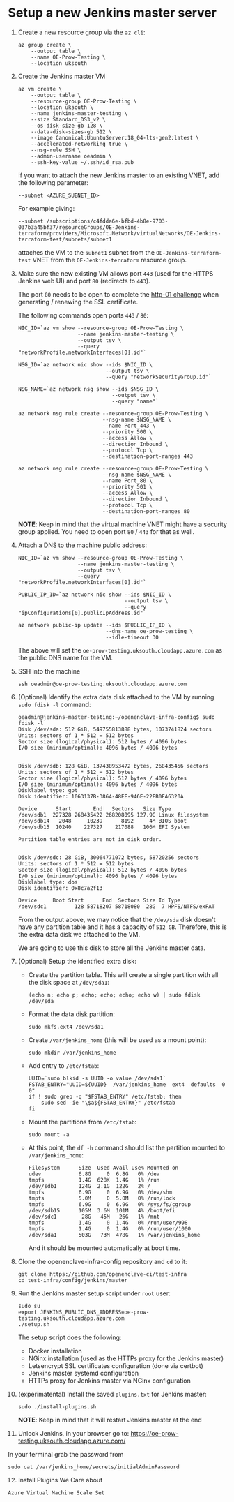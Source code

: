# Setup a new Jenkins master server

1. Create a new resource group via the `az cli`:
    ```
    az group create \
        --output table \
        --name OE-Prow-Testing \
        --location uksouth
    ```

2. Create the Jenkins master VM

    ```
    az vm create \
        --output table \
        --resource-group OE-Prow-Testing \
        --location uksouth \
        --name jenkins-master-testing \
        --size Standard_DS3_v2 \
        --os-disk-size-gb 128 \
        --data-disk-sizes-gb 512 \
        --image Canonical:UbuntuServer:18_04-lts-gen2:latest \
        --accelerated-networking true \
        --nsg-rule SSH \
        --admin-username oeadmin \
        --ssh-key-value ~/.ssh/id_rsa.pub
    ```
    If you want to attach the new Jenkins master to an existing VNET, add the following parameter:
    ```
    --subnet <AZURE_SUBNET_ID>
    ```
    For example giving:
    ```
    --subnet /subscriptions/c4fdda6e-bfbd-4b8e-9703-037b3a45bf37/resourceGroups/OE-Jenkins-terraform/providers/Microsoft.Network/virtualNetworks/OE-Jenkins-terraform-test/subnets/subnet1
    ```
    attaches the VM to the `subnet1` subnet from the `OE-Jenkins-terraform-test` VNET from the `OE-Jenkins-terraform` resource group.

3. Make sure the new existing VM allows port `443` (used for the HTTPS Jenkins web UI) and port `80` (redirects to `443`).

    The port `80` needs to be open to complete the [http-01 challenge](https://letsencrypt.org/docs/challenge-types/#http-01-challenge) when generating / renewing the SSL certificate.

    The following commands open ports `443` / `80`:
    ```
    NIC_ID=`az vm show --resource-group OE-Prow-Testing \
                       --name jenkins-master-testing \
                       --output tsv \
                       --query "networkProfile.networkInterfaces[0].id"`

    NSG_ID=`az network nic show --ids $NIC_ID \
                                --output tsv \
                                --query "networkSecurityGroup.id"`

    NSG_NAME=`az network nsg show --ids $NSG_ID \
                                  --output tsv \
                                  --query "name"`

    az network nsg rule create --resource-group OE-Prow-Testing \
                               --nsg-name $NSG_NAME \
                               --name Port_443 \
                               --priority 500 \
                               --access Allow \
                               --direction Inbound \
                               --protocol Tcp \
                               --destination-port-ranges 443

    az network nsg rule create --resource-group OE-Prow-Testing \
                               --nsg-name $NSG_NAME \
                               --name Port_80 \
                               --priority 501 \
                               --access Allow \
                               --direction Inbound \
                               --protocol Tcp \
                               --destination-port-ranges 80
    ```
    **NOTE**: Keep in mind that the virtual machine VNET might have a security group applied. You need to open port `80` / `443` for that as well.

4. Attach a DNS to the machine public address:
    ```
    NIC_ID=`az vm show --resource-group OE-Prow-Testing \
                       --name jenkins-master-testing \
                       --output tsv \
                       --query "networkProfile.networkInterfaces[0].id"`

    PUBLIC_IP_ID=`az network nic show --ids $NIC_ID \
                                      --output tsv \
                                      --query "ipConfigurations[0].publicIpAddress.id"`

    az network public-ip update --ids $PUBLIC_IP_ID \
                                --dns-name oe-prow-testing \
                                --idle-timeout 30
    ```
    The above will set the `oe-prow-testing.uksouth.cloudapp.azure.com` as the public DNS name for the VM.

5. SSH into the machine
    ```
    ssh oeadmin@oe-prow-testing.uksouth.cloudapp.azure.com
    ```

6. (Optional) Identify the extra data disk attached to the VM by running `sudo fdisk -l` command:
    ```
    oeadmin@jenkins-master-testing:~/openenclave-infra-config$ sudo fdisk -l
    Disk /dev/sda: 512 GiB, 549755813888 bytes, 1073741824 sectors
    Units: sectors of 1 * 512 = 512 bytes
    Sector size (logical/physical): 512 bytes / 4096 bytes
    I/O size (minimum/optimal): 4096 bytes / 4096 bytes


    Disk /dev/sdb: 128 GiB, 137438953472 bytes, 268435456 sectors
    Units: sectors of 1 * 512 = 512 bytes
    Sector size (logical/physical): 512 bytes / 4096 bytes
    I/O size (minimum/optimal): 4096 bytes / 4096 bytes
    Disklabel type: gpt
    Disk identifier: 1063137B-3864-48EE-946E-22FB0FA6320A

    Device      Start       End   Sectors   Size Type
    /dev/sdb1  227328 268435422 268208095 127.9G Linux filesystem
    /dev/sdb14   2048     10239      8192     4M BIOS boot
    /dev/sdb15  10240    227327    217088   106M EFI System

    Partition table entries are not in disk order.


    Disk /dev/sdc: 28 GiB, 30064771072 bytes, 58720256 sectors
    Units: sectors of 1 * 512 = 512 bytes
    Sector size (logical/physical): 512 bytes / 4096 bytes
    I/O size (minimum/optimal): 4096 bytes / 4096 bytes
    Disklabel type: dos
    Disk identifier: 0x8c7a2f13

    Device     Boot Start      End  Sectors Size Id Type
    /dev/sdc1         128 58718207 58718080  28G  7 HPFS/NTFS/exFAT
    ```

    From the output above, we may notice that the `/dev/sda` disk doesn't have any partition table and it has a capacity of `512 GB`. Therefore, this is the extra data disk we attached to the VM.

    We are going to use this disk to store all the Jenkins master data.

7. (Optional) Setup the identified extra disk:

    * Create the partition table. This will create a single partition with all the disk space at `/dev/sda1`:
        ```
        (echo n; echo p; echo; echo; echo; echo w) | sudo fdisk /dev/sda
        ```

    * Format the data disk partition:
        ```
        sudo mkfs.ext4 /dev/sda1
        ```

    * Create `/var/jenkins_home` (this will be used as a mount point):
        ```
        sudo mkdir /var/jenkins_home
        ```

    * Add entry to `/etc/fstab`:
        ```
        UUID=`sudo blkid -s UUID -o value /dev/sda1`
        FSTAB_ENTRY="UUID=${UUID}  /var/jenkins_home  ext4  defaults  0 0"
        if ! sudo grep -q "$FSTAB_ENTRY" /etc/fstab; then
            sudo sed -ie "\$a${FSTAB_ENTRY}" /etc/fstab
        fi
        ```

    * Mount the partitions from `/etc/fstab`:
        ```
        sudo mount -a
        ```

    * At this point, the `df -h` command should list the partition mounted to `/var/jenkins_home`:
        ```
        Filesystem      Size  Used Avail Use% Mounted on
        udev            6.8G     0  6.8G   0% /dev
        tmpfs           1.4G  628K  1.4G   1% /run
        /dev/sdb1       124G  2.1G  122G   2% /
        tmpfs           6.9G     0  6.9G   0% /dev/shm
        tmpfs           5.0M     0  5.0M   0% /run/lock
        tmpfs           6.9G     0  6.9G   0% /sys/fs/cgroup
        /dev/sdb15      105M  3.6M  101M   4% /boot/efi
        /dev/sdc1        28G   45M   26G   1% /mnt
        tmpfs           1.4G     0  1.4G   0% /run/user/998
        tmpfs           1.4G     0  1.4G   0% /run/user/1000
        /dev/sda1       503G   73M  478G   1% /var/jenkins_home
        ```
        And it should be mounted automatically at boot time.


8. Clone the openenclave-infra-config repository and `cd` to it:
    ```
    git clone https://github.com/openenclave-ci/test-infra
    cd test-infra/config/jenkins/master
    ```

9. Run the Jenkins master setup script under `root` user:
    ```
    sudo su
    export JENKINS_PUBLIC_DNS_ADDRESS=oe-prow-testing.uksouth.cloudapp.azure.com
    ./setup.sh
    ```
    The setup script does the following:
    * Docker installation
    * NGinx installation (used as the HTTPs proxy for the Jenkins master)
    * Letsencrypt SSL certificates configuration (done via certbot)
    * Jenkins master systemd configuration
    * HTTPs proxy for Jenkins master via NGinx configuration

10. (experimatental) Install the saved `plugins.txt` for Jenkins master:
    ```
    sudo ./install-plugins.sh
    ```
    **NOTE**: Keep in mind that it will restart Jenkins master at the end


11. Unlock Jenkins, in your browser go to: https://oe-prow-testing.uksouth.cloudapp.azure.com/

In your terminal grab the password from
```
sudo cat /var/jenkins_home/secrets/initialAdminPassword
```

12. Install Plugins We Care about

```
Azure Virtual Machine Scale Set
```